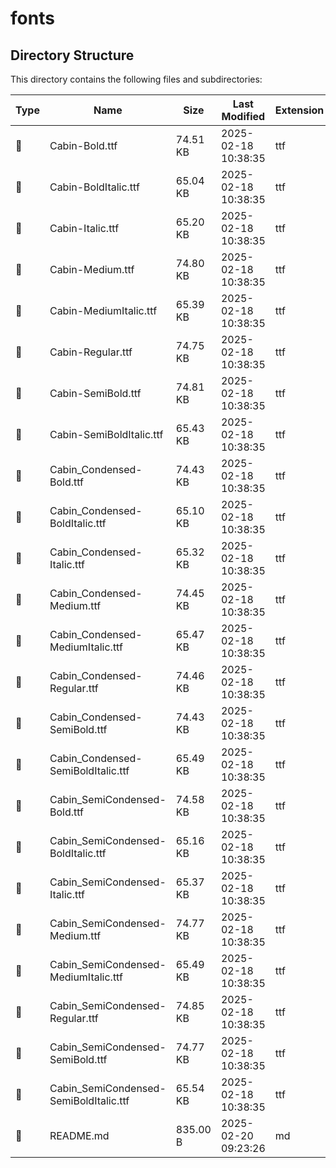 # fonts

## Directory Structure

This directory contains the following files and subdirectories:

| Type | Name | Size | Last Modified | Extension |
|------|------|------|---------------|-----------|
| 📄 | Cabin-Bold.ttf | 74.51 KB | 2025-02-18 10:38:35 | ttf |
| 📄 | Cabin-BoldItalic.ttf | 65.04 KB | 2025-02-18 10:38:35 | ttf |
| 📄 | Cabin-Italic.ttf | 65.20 KB | 2025-02-18 10:38:35 | ttf |
| 📄 | Cabin-Medium.ttf | 74.80 KB | 2025-02-18 10:38:35 | ttf |
| 📄 | Cabin-MediumItalic.ttf | 65.39 KB | 2025-02-18 10:38:35 | ttf |
| 📄 | Cabin-Regular.ttf | 74.75 KB | 2025-02-18 10:38:35 | ttf |
| 📄 | Cabin-SemiBold.ttf | 74.81 KB | 2025-02-18 10:38:35 | ttf |
| 📄 | Cabin-SemiBoldItalic.ttf | 65.43 KB | 2025-02-18 10:38:35 | ttf |
| 📄 | Cabin_Condensed-Bold.ttf | 74.43 KB | 2025-02-18 10:38:35 | ttf |
| 📄 | Cabin_Condensed-BoldItalic.ttf | 65.10 KB | 2025-02-18 10:38:35 | ttf |
| 📄 | Cabin_Condensed-Italic.ttf | 65.32 KB | 2025-02-18 10:38:35 | ttf |
| 📄 | Cabin_Condensed-Medium.ttf | 74.45 KB | 2025-02-18 10:38:35 | ttf |
| 📄 | Cabin_Condensed-MediumItalic.ttf | 65.47 KB | 2025-02-18 10:38:35 | ttf |
| 📄 | Cabin_Condensed-Regular.ttf | 74.46 KB | 2025-02-18 10:38:35 | ttf |
| 📄 | Cabin_Condensed-SemiBold.ttf | 74.43 KB | 2025-02-18 10:38:35 | ttf |
| 📄 | Cabin_Condensed-SemiBoldItalic.ttf | 65.49 KB | 2025-02-18 10:38:35 | ttf |
| 📄 | Cabin_SemiCondensed-Bold.ttf | 74.58 KB | 2025-02-18 10:38:35 | ttf |
| 📄 | Cabin_SemiCondensed-BoldItalic.ttf | 65.16 KB | 2025-02-18 10:38:35 | ttf |
| 📄 | Cabin_SemiCondensed-Italic.ttf | 65.37 KB | 2025-02-18 10:38:35 | ttf |
| 📄 | Cabin_SemiCondensed-Medium.ttf | 74.77 KB | 2025-02-18 10:38:35 | ttf |
| 📄 | Cabin_SemiCondensed-MediumItalic.ttf | 65.49 KB | 2025-02-18 10:38:35 | ttf |
| 📄 | Cabin_SemiCondensed-Regular.ttf | 74.85 KB | 2025-02-18 10:38:35 | ttf |
| 📄 | Cabin_SemiCondensed-SemiBold.ttf | 74.77 KB | 2025-02-18 10:38:35 | ttf |
| 📄 | Cabin_SemiCondensed-SemiBoldItalic.ttf | 65.54 KB | 2025-02-18 10:38:35 | ttf |
| 📄 | README.md | 835.00 B | 2025-02-20 09:23:26 | md |